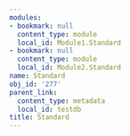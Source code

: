```yaml
---
modules:
- bookmark: null
  content_type: module
  local_id: Module1.Standard
- bookmark: null
  content_type: module
  local_id: Module2.Standard
name: Standard
obj_id: '277'
parent_link:
  content_type: metadata
  local_id: testdb
title: Standard
---
```

